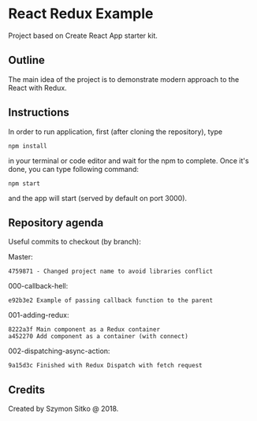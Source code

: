 # React Redux Example

Project based on Create React App starter kit.

## Outline

The main idea of the project is to demonstrate modern approach to the React with Redux.

## Instructions

In order to run application, first (after cloning the repository), type

    npm install

in your terminal or code editor and wait for the npm to complete. Once it's done, you can
type following command:

    npm start

and the app will start (served by default on port 3000).

## Repository agenda

Useful commits to checkout (by branch):

Master:

    4759871 - Changed project name to avoid libraries conflict

000-callback-hell:

    e92b3e2 Example of passing callback function to the parent

001-adding-redux:

    8222a3f Main component as a Redux container
    a452270 Add component as a container (with connect)

002-dispatching-async-action:

    9a15d3c Finished with Redux Dispatch with fetch request

## Credits

Created by Szymon Sitko @ 2018.